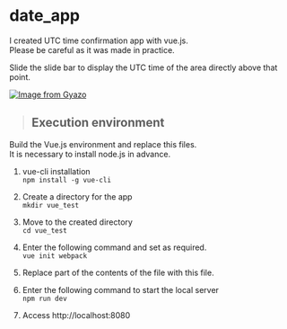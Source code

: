 # date_app

I created UTC time confirmation app with vue.js.  
Please be careful as it was made in practice.  

Slide the slide bar to display the UTC time of the area directly above that point.  
  
[![Image from Gyazo](https://i.gyazo.com/419eefc34ed3d9d59ac1a17f0c0b88bf.png)](https://gyazo.com/419eefc34ed3d9d59ac1a17f0c0b88bf)

> ## Execution environment  
Build the Vue.js environment and replace this files.  
It is necessary to install node.js in advance.  

1. vue-cli installation  
```npm install -g vue-cli```  

2. Create a directory for the app  
```mkdir vue_test```  

3. Move to the created directory  
```cd vue_test```  

4. Enter the following command and set as required.  
```vue init webpack```  

5. Replace part of the contents of the file with this file.  

6. Enter the following command to start the local server  
```npm run dev```  

7. Access http://localhost:8080  

